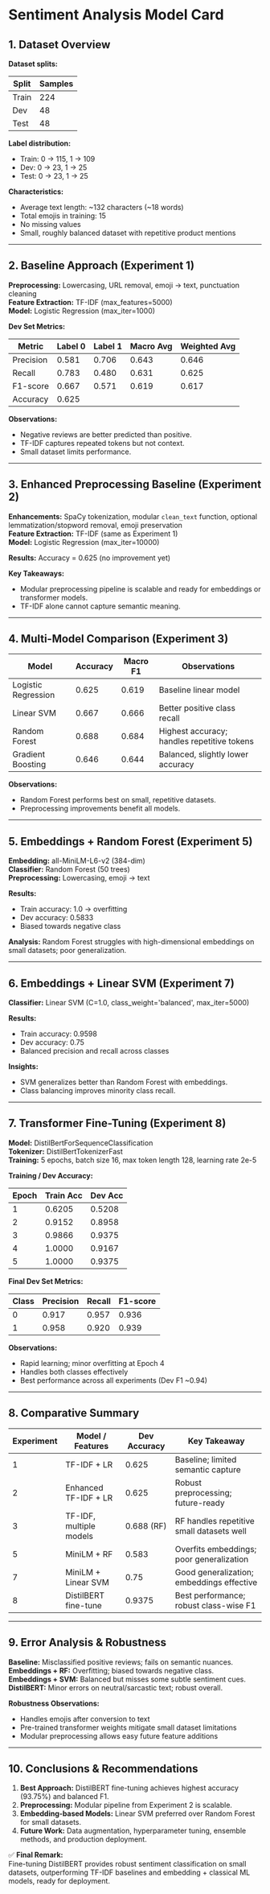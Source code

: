 # Sentiment Analysis Model Card

## 1. Dataset Overview

**Dataset splits:**

| Split | Samples |
|-------|---------|
| Train | 224     |
| Dev   | 48      |
| Test  | 48      |

**Label distribution:**

- Train: 0 → 115, 1 → 109  
- Dev: 0 → 23, 1 → 25  
- Test: 0 → 23, 1 → 25  

**Characteristics:**

- Average text length: ~132 characters (~18 words)  
- Total emojis in training: 15  
- No missing values  
- Small, roughly balanced dataset with repetitive product mentions  

---

## 2. Baseline Approach (Experiment 1)

**Preprocessing:** Lowercasing, URL removal, emoji → text, punctuation cleaning  
**Feature Extraction:** TF-IDF (max_features=5000)  
**Model:** Logistic Regression (max_iter=1000)  

**Dev Set Metrics:**

| Metric    | Label 0 | Label 1 | Macro Avg | Weighted Avg |
|-----------|---------|---------|-----------|--------------|
| Precision | 0.581   | 0.706   | 0.643     | 0.646        |
| Recall    | 0.783   | 0.480   | 0.631     | 0.625        |
| F1-score  | 0.667   | 0.571   | 0.619     | 0.617        |
| Accuracy  | 0.625 |

**Observations:**  

- Negative reviews are better predicted than positive.  
- TF-IDF captures repeated tokens but not context.  
- Small dataset limits performance.  

---

## 3. Enhanced Preprocessing Baseline (Experiment 2)

**Enhancements:** SpaCy tokenization, modular `clean_text` function, optional lemmatization/stopword removal, emoji preservation  
**Feature Extraction:** TF-IDF (same as Experiment 1)  
**Model:** Logistic Regression (max_iter=10000)  

**Results:** Accuracy = 0.625 (no improvement yet)  

**Key Takeaways:**  

- Modular preprocessing pipeline is scalable and ready for embeddings or transformer models.  
- TF-IDF alone cannot capture semantic meaning.  

---

## 4. Multi-Model Comparison (Experiment 3)

| Model             | Accuracy | Macro F1 | Observations |
|------------------|----------|----------|--------------|
| Logistic Regression | 0.625   | 0.619    | Baseline linear model |
| Linear SVM        | 0.667   | 0.666    | Better positive class recall |
| Random Forest     | 0.688   | 0.684    | Highest accuracy; handles repetitive tokens |
| Gradient Boosting | 0.646   | 0.644    | Balanced, slightly lower accuracy |

**Observations:**  

- Random Forest performs best on small, repetitive datasets.  
- Preprocessing improvements benefit all models.  

---

## 5. Embeddings + Random Forest (Experiment 5)

**Embedding:** all-MiniLM-L6-v2 (384-dim)  
**Classifier:** Random Forest (50 trees)  
**Preprocessing:** Lowercasing, emoji → text  

**Results:**  

- Train accuracy: 1.0 → overfitting  
- Dev accuracy: 0.5833  
- Biased towards negative class  

**Analysis:** Random Forest struggles with high-dimensional embeddings on small datasets; poor generalization.  

---

## 6. Embeddings + Linear SVM (Experiment 7)

**Classifier:** Linear SVM (C=1.0, class_weight='balanced', max_iter=5000)  

**Results:**  

- Train accuracy: 0.9598  
- Dev accuracy: 0.75  
- Balanced precision and recall across classes  

**Insights:**  

- SVM generalizes better than Random Forest with embeddings.  
- Class balancing improves minority class recall.  

---

## 7. Transformer Fine-Tuning (Experiment 8)

**Model:** DistilBertForSequenceClassification  
**Tokenizer:** DistilBertTokenizerFast  
**Training:** 5 epochs, batch size 16, max token length 128, learning rate 2e-5  

**Training / Dev Accuracy:**

| Epoch | Train Acc | Dev Acc |
|-------|-----------|---------|
| 1     | 0.6205    | 0.5208  |
| 2     | 0.9152    | 0.8958  |
| 3     | 0.9866    | 0.9375  |
| 4     | 1.0000    | 0.9167  |
| 5     | 1.0000    | 0.9375  |

**Final Dev Set Metrics:**

| Class | Precision | Recall  | F1-score |
|-------|-----------|---------|----------|
| 0     | 0.917     | 0.957   | 0.936    |
| 1     | 0.958     | 0.920   | 0.939    |

**Observations:**  

- Rapid learning; minor overfitting at Epoch 4  
- Handles both classes effectively  
- Best performance across all experiments (Dev F1 ~0.94)  

---

## 8. Comparative Summary

| Experiment | Model / Features       | Dev Accuracy | Key Takeaway |
|------------|----------------------|-------------|--------------|
| 1          | TF-IDF + LR           | 0.625       | Baseline; limited semantic capture |
| 2          | Enhanced TF-IDF + LR  | 0.625       | Robust preprocessing; future-ready |
| 3          | TF-IDF, multiple models | 0.688 (RF) | RF handles repetitive small datasets well |
| 5          | MiniLM + RF           | 0.583       | Overfits embeddings; poor generalization |
| 7          | MiniLM + Linear SVM   | 0.75        | Good generalization; embeddings effective |
| 8          | DistilBERT fine-tune  | 0.9375      | Best performance; robust class-wise F1 |

---

## 9. Error Analysis & Robustness

**Baseline:** Misclassified positive reviews; fails on semantic nuances.  
**Embeddings + RF:** Overfitting; biased towards negative class.  
**Embeddings + SVM:** Balanced but misses some subtle sentiment cues.  
**DistilBERT:** Minor errors on neutral/sarcastic text; robust overall.  

**Robustness Observations:**  

- Handles emojis after conversion to text  
- Pre-trained transformer weights mitigate small dataset limitations  
- Modular preprocessing allows easy future feature additions  

---

## 10. Conclusions & Recommendations

1. **Best Approach:** DistilBERT fine-tuning achieves highest accuracy (93.75%) and balanced F1.  
2. **Preprocessing:** Modular pipeline from Experiment 2 is scalable.  
3. **Embedding-based Models:** Linear SVM preferred over Random Forest for small datasets.  
4. **Future Work:** Data augmentation, hyperparameter tuning, ensemble methods, and production deployment.  

✅ **Final Remark:**  
Fine-tuning DistilBERT provides robust sentiment classification on small datasets, outperforming TF-IDF baselines and embedding + classical ML models, ready for deployment.
